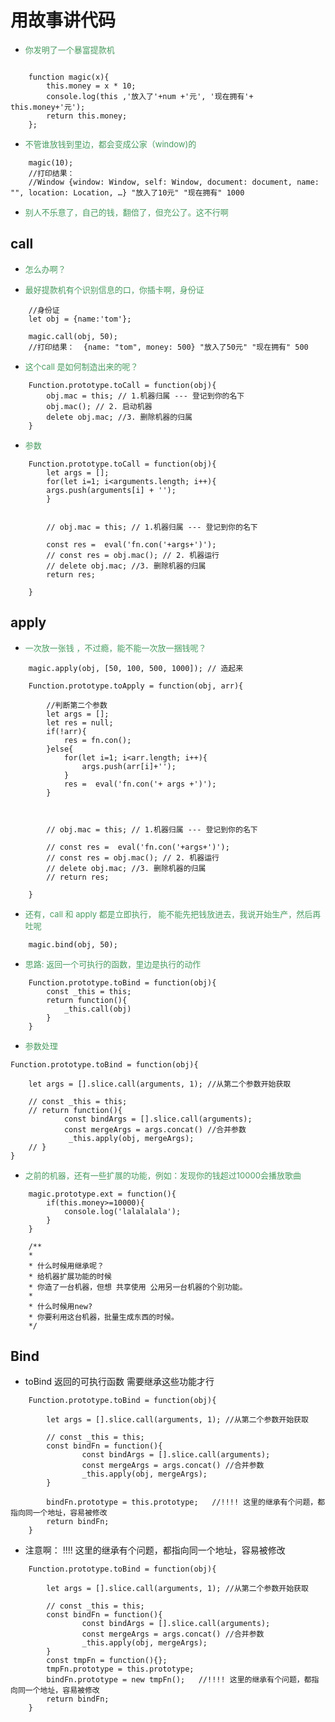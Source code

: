 # 用故事讲代码


- <font size=2 color=#499C61>你发明了一个暴富提款机</font>

```

    function magic(x){
        this.money = x * 10;
        console.log(this ,'放入了'+num +'元', '现在拥有'+ this.money+'元');
        return this.money;
    };

```

- <font size=2 color=#499C61>不管谁放钱到里边，都会变成公家（window)的</font>
``` 
    magic(10);
    //打印结果： 
    //Window {window: Window, self: Window, document: document, name: "", location: Location, …} "放入了10元" "现在拥有" 1000
```

- <font size=2 color=#499C61>别人不乐意了，自己的钱，翻倍了，但充公了。这不行啊</font>



## call

-  <font size=2 color=#499C61> 怎么办啊？</font>

-  <font size=2 color=#499C61>最好提款机有个识别信息的口，你插卡啊，身份证</font>
```
    //身份证
    let obj = {name:'tom'};
``` 
```
    magic.call(obj, 50);
    //打印结果：  {name: "tom", money: 500} "放入了50元" "现在拥有" 500
```

- <font size=2 color=#499C61>这个call 是如何制造出来的呢？</font>
```
    Function.prototype.toCall = function(obj){
        obj.mac = this; // 1.机器归属 --- 登记到你的名下
        obj.mac(); // 2. 启动机器
        delete obj.mac; //3. 删除机器的归属
    }
```
- <font size=2 color=#499C61>参数</font>
```
    Function.prototype.toCall = function(obj){
        let args = [];
        for(let i=1; i<arguments.length; i++){
        args.push(arguments[i] + '');
        }


        // obj.mac = this; // 1.机器归属 --- 登记到你的名下
        
        const res =  eval('fn.con('+args+')');
        // const res = obj.mac(); // 2. 机器运行
        // delete obj.mac; //3. 删除机器的归属
        return res;

    }
```
## apply
-  <font size=2 color=#499C61>一次放一张钱 ，不过瘾，能不能一次放一捆钱呢？</font>
```
    magic.apply(obj, [50, 100, 500, 1000]); // 造起来
```
```
    Function.prototype.toApply = function(obj, arr){

        //判断第二个参数
        let args = [];
        let res = null;
        if(!arr){
            res = fn.con();
        }else{
            for(let i=1; i<arr.length; i++){
                args.push(arr[i]+'');
            }
            res =  eval('fn.con('+ args +')');
        }

        

        // obj.mac = this; // 1.机器归属 --- 登记到你的名下
        
        // const res =  eval('fn.con('+args+')');
        // const res = obj.mac(); // 2. 机器运行
        // delete obj.mac; //3. 删除机器的归属
        // return res;

    }
```
-  <font size=2 color=#499C61>还有，call 和 apply 都是立即执行， 能不能先把钱放进去，我说开始生产，然后再吐呢</font>
```
    magic.bind(obj, 50);
```

- <font size=2 color=#499C61>思路: 返回一个可执行的函数，里边是执行的动作</font>
```
    Function.prototype.toBind = function(obj){
        const _this = this;
        return function(){
            _this.call(obj)
        }
    }
```

- <font size=2 color=#499C61>参数处理</font>
```
Function.prototype.toBind = function(obj){

    let args = [].slice.call(arguments, 1); //从第二个参数开始获取

    // const _this = this;
    // return function(){
            const bindArgs = [].slice.call(arguments);
            const mergeArgs = args.concat() //合并参数
             _this.apply(obj, mergeArgs);
    // }
}
```

- <font size=2 color=#499C61>之前的机器，还有一些扩展的功能，例如：发现你的钱超过10000会播放歌曲</font>
```
    magic.prototype.ext = function(){
        if(this.money>=10000){
            console.log('lalalalala');
        }
    }
```

```
    /**
    * 
    * 什么时候用继承呢？
    * 给机器扩展功能的时候
    * 你造了一台机器，但想 共享使用 公用另一台机器的个别功能。
    * 
    * 什么时候用new?
    * 你要利用这台机器，批量生成东西的时候。
    */
```




## Bind

- toBind 返回的可执行函数 需要继承这些功能才行
```
    Function.prototype.toBind = function(obj){

        let args = [].slice.call(arguments, 1); //从第二个参数开始获取

        // const _this = this;
        const bindFn = function(){
                const bindArgs = [].slice.call(arguments);
                const mergeArgs = args.concat() //合并参数
                _this.apply(obj, mergeArgs);
        }

        bindFn.prototype = this.prototype;   //!!!! 这里的继承有个问题，都指向同一个地址，容易被修改
        return bindFn;
    }
```

- 注意啊： !!!! 这里的继承有个问题，都指向同一个地址，容易被修改
```
    Function.prototype.toBind = function(obj){

        let args = [].slice.call(arguments, 1); //从第二个参数开始获取

        // const _this = this;
        const bindFn = function(){
                const bindArgs = [].slice.call(arguments);
                const mergeArgs = args.concat() //合并参数
                _this.apply(obj, mergeArgs);
        }
        const tmpFn = function(){};
        tmpFn.prototype = this.prototype;
        bindFn.prototype = new tmpFn();   //!!!! 这里的继承有个问题，都指向同一个地址，容易被修改
        return bindFn;
    }
```